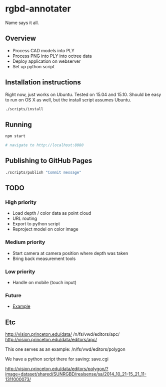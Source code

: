 # rgbd-annotater
Name says it all.

## Overview
- Process CAD models into PLY
- Process PNG into PLY into octree data
- Deploy application on webserver
- Set up python script

## Installation instructions
Right now, just works on Ubuntu. Tested on 15.04 and 15.10. Should be easy to run on OS X as well, but the install script assumes Ubuntu.

```bash
./scripts/install
```

## Running
```bash
npm start

# navigate to http://localhost:8080
```

## Publishing to GitHub Pages
```bash
./scripts/publish "Commit message"
```

## TODO

### High priority
- Load depth / color data as point cloud
- URL routing
- Export to python script
- Reproject model on color image

### Medium priority
- Start camera at camera position where depth was taken
- Bring back measurement tools

### Low priority
- Handle on mobile (touch input)

### Future
- [Example](http://vision.princeton.edu/projects/2015/VideoNet/internal/stable/label3d_pascal.mp4)

## Etc

http://vision.princeton.edu/data/
/n/fs/vwd/editors/apc/
http://vision.princeton.edu/data/editors/apc/

This one serves as an example:
/n/fs/vwd/editors/polygon

We have a python script there for saving: save.cgi

http://vision.princeton.edu/data/editors/polygon/?image=dataset/shared/SUNRGBD/realsense/sa/2014_10_21-15_21_11-1311000073/